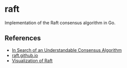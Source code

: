 # raft
Implementation of the Raft consensus algorithm in Go.

## References
- [In Search of an Understandable Consensus Algorithm](https://raft.github.io/raft.pdf)
- [raft.github.io](https://raft.github.io/)
- [Visualization of Raft](https://thesecretlivesofdata.com/)
